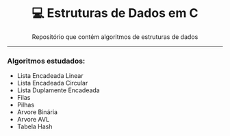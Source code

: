 <h1 align="center">💻 Estruturas de Dados em C </h1>

<p align="center">Repositório que contém algoritmos de estruturas de dados </p>

<hr>
  
###  Algoritmos estudados:
- Lista Encadeada Linear
- Lista Encadeada Circular
- Lista Duplamente Encadeada
- Filas
- Pilhas
- Arvore Binária
- Arvore AVL
- Tabela Hash
